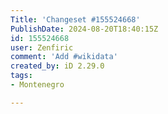```yaml
---
Title: 'Changeset #155524668'
PublishDate: 2024-08-20T18:40:15Z
id: 155524668
user: Zenfiric
comment: 'Add #wikidata'
created_by: iD 2.29.0
tags:
- Montenegro

---
```

